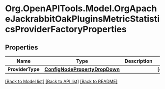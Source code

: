 # Org.OpenAPITools.Model.OrgApacheJackrabbitOakPluginsMetricStatisticsProviderFactoryProperties
## Properties

Name | Type | Description | Notes
------------ | ------------- | ------------- | -------------
**ProviderType** | [**ConfigNodePropertyDropDown**](ConfigNodePropertyDropDown.md) |  | [optional] 

[[Back to Model list]](../README.md#documentation-for-models) [[Back to API list]](../README.md#documentation-for-api-endpoints) [[Back to README]](../README.md)

